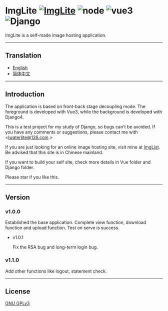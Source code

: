 # ImgLite [![ImgLite](https://img.shields.io/badge/ImgLite-%40lWaterLite-blue)](http://imglite.lwaterlite.cc) ![node](https://img.shields.io/badge/vite-v4.2.1-green) ![vue3](https://img.shields.io/badge/vue3-v3.2.47-green) ![Django](https://img.shields.io/badge/Djnago-v4.1.7-green)

ImgLite is a self-made image hosting application.

---

## Translation
* [English](readme.md)
* [简体中文](readme-cn.md)

---

## Introduction

The application is based on front-back stage decoupling mode. 
The foreground is developed with Vue3, while the background is developed with Django4.

This is a test project for my study of Django, so bugs can't be avoided. If you have any comments or suggestions, please contact me with <lwaterlite@126.com.>

If you are just looking for an online image hosting site, visit mine at [ImgList](http://imglite.lwaterlite.cc). Be advised that this site is in Chinese mainland.

If you want to build your self site, check more details in Vue folder and Django folder.

Please star if you like this.

---

## Version

### v1.0.0

Established the base application. Complete view function, download function and upload function. Test on serve is success.

* v1.0.1
  
  Fix the RSA bug and long-term login bug.

### v1.1.0

Add other functions like logout, statement check.

---

## License

[GNU GPLv3](License)
